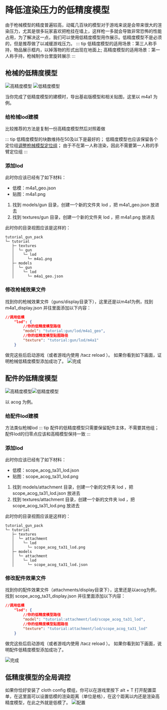 # 降低渲染压力的低精度模型

由于枪械模型的精度普遍较高，动辄几百块的模型对于游戏来说是会带来很大的渲染压力，尤其是很多玩家喜欢把枪挂在墙上，这样枪一多就会导致非常恐怖的性能占用，为了解决这一点，我们可以使用低精度模型用作展示。低精度模型不是必须的，但是推荐做了以减缓游戏压力。
::: tip
低精度模型的适用场景：第三人称手持，物品展示框内，以掉落物的形式出现在地面上; 高精度模型的适用场景：第一人称手持，枪械制作台里旋转展示
:::

## 枪械的低精度模型

![高精度模型](lod_m4a1.png)
![低精度模型](lod_m4a1_lod.png)

当你完成了低精度模型的建模时，导出基岩版模型和相关贴图，这里以 m4a1 为例。

### 给枪械lod建模

比较推荐的方法是复制一份高精度模型然后对照着做

::: tip
低精度模型的块数维持在50及以下是最好的；
低精度模型也应该保留各个定位组[调整枪械模型定位组](/zh/gunpack/gun_positioning/)；
由于不在第一人称渲染，因此不需要第一人称的手臂定位组
:::

### 添加lod

此时你应该已经有了如下材料：

- 低模：m4a1_geo.json
- 贴图：m4a1.png

1. 找到 models/gun 目录，创建一个新的文件夹 lod ，把 m4a1_geo.json 放进去
2. 找到 textures/gun 目录，创建一个新的文件夹 lod ，把 m4a1.png 放进去

此时你的目录视图应该是这样的：

```
tutorial_gun_pack
└─ tutorial
   ├─ textures
   │  └─ gun
   │    └─ lod
   │      └─ m4a1.png
   ├─ models
   │  └─ gun
   │    └─ lod
   │      └─ m4a1_geo.json
```

### 修改枪械效果文件

找到你的枪械效果文件（guns/display目录下），这里还是以m4a1为例，找到 m4a1_display.json 并往里面添加以下内容：

```json
//调用低模
    "lod": {
        //你的低精度模型路径
        "model": "tutorial:gun/lod/m4a1_geo",
        //你的低精度模型贴图路径
        "texture": "tutorial:gun/lod/m4a1"
    }
```

做完这些后启动游戏（或者游戏内使用 /tacz reload ）。
如果你看到如下画面，证明枪械低精度模型添加成功了。
![完成](lod_m4a1_finish.png)

## 配件的低精度模型

![高精度模型](lod_scope.png)![低精度模型](lod_scope_lod.png)

以 acog 为例。

### 给配件lod建模

方法类似枪械lod
::: tip
配件的低精度模型只需要保留配件主体，不需要其他组；
配件lod的归零点应该和高精模型保持一致
:::

### 添加lod

此时你应该已经有了如下材料：

- 低模：scope_acog_ta31_lod.json
- 贴图：scope_acog_ta31_lod.png

1. 找到 models/attachment 目录，创建一个新的文件夹 lod ，把 scope_acog_ta31_lod.json 放进去
2. 找到 textures/attachment 目录，创建一个新的文件夹 lod ，把 scope_acog_ta31_lod.png 放进去

此时你的目录视图应该是这样的：

```
tutorial_gun_pack
└─ tutorial
   ├─ textures
   │  └─ attachment
   │    └─ lod
   │      └─ scope_acog_ta31_lod.png
   ├─ models
   │  └─ attachment
   │    └─ lod
   │      └─ scope_acog_ta31_lod.json
```

### 修改配件效果文件

找到你的配件效果文件（attachments/display目录下），这里还是以acog为例，找到 scope_acog_ta31_display.json 并往里面添加以下内容：

```json
//调用低模
    "lod": {
        //你的低精度模型路径
        "model": "tutorial:attachment/lod/scope_acog_ta31_lod",
        //你的低精度模型贴图路径
        "texture": "tutorial:attachment/lod/scope_acog_ta31_lod"
    }
```

做完这些后启动游戏（或者游戏内使用 /tacz reload ）。
如果你看到如下画面，说明配件低精度模型添加成功了。

![完成](lod_scope_finish.png)

## 低精度模型的全局调控

如果你恰好安装了 cloth config 模组，你可以在游戏里按下 alt + T 打开配置菜单，在这里面可以设置低模的渲染距离（单位是格），在这个距离以内还是渲染高精度模型，在此之外就是低模了。
![配置](lod_config.png)

